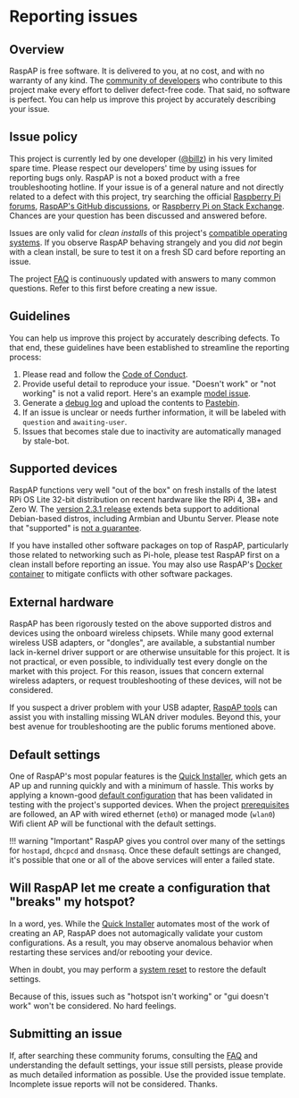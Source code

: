 # Reporting issues

## Overview
RaspAP is free software. It is delivered to you, at no cost, and with no warranty of any kind. The [community of developers](https://github.com/RaspAP/raspap-webgui/graphs/contributors) who contribute to this project make every effort to deliver defect-free code. That said, no software is perfect. You can help us improve this project by accurately describing your issue.

## Issue policy
This project is currently led by one developer ([@billz](https://github.com/billz)) in his very limited spare time. Please respect our developers' time by using issues for reporting bugs only.
RaspAP is not a boxed product with a free troubleshooting hotline. If your issue is of a general nature and not directly related to a defect with this project, try searching the official [Raspberry Pi forums](https://www.raspberrypi.org/forums/), [RaspAP's GitHub discussions](https://github.com/RaspAP/raspap-webgui/discussions), or [Raspberry Pi on Stack Exchange](https://raspberrypi.stackexchange.com/). Chances are your question has been discussed and answered before.

Issues are only valid for _clean installs_ of this project's [compatible operating systems](index.md#compatible-operating-systems).
If you observe RaspAP behaving strangely and you did _not_ begin with a clean install, be sure to test it on a fresh SD card before reporting an issue.

The project [FAQ](faq.md) is continuously updated with answers to many common questions. Refer to this first before creating a new issue. 

## Guidelines
You can help us improve this project by accurately describing defects. To that end, these guidelines have been established to streamline the reporting process: 

1. Please read and follow the [Code of Conduct](https://github.com/RaspAP/raspap-webgui/blob/master/CODE_OF_CONDUCT.md). 
2. Provide useful detail to reproduce your issue. "Doesn't work" or "not working" is not a valid report. Here's an example [model issue](https://github.com/RaspAP/raspap-webgui/issues/1451).
3. Generate a [debug log](ap-basics.md#debug-log) and upload the contents to [Pastebin](https://pastebin.com/). 
4. If an issue is unclear or needs further information, it will be labeled with `question` and `awaiting-user`.
5. Issues that becomes stale due to inactivity are automatically managed by stale-bot.

## Supported devices 
RaspAP functions very well "out of the box" on fresh installs of the latest RPi OS Lite 32-bit distribution on recent hardware like the RPi 4, 3B+ and Zero W. The [version 2.3.1 release](https://github.com/RaspAP/raspap-webgui/releases/tag/2.3.1) extends beta support to additional Debian-based distros, including Armbian and Ubuntu Server. Please note that "supported" is [not a guarantee](index.md#compatible-operating-systems).

If you have installed other software packages on top of RaspAP, particularly those related to networking such as Pi-hole, please test RaspAP first on a clean install before reporting an issue. You may also use RaspAP's [Docker container](docker.md) to mitigate conflicts with other software packages.

## External hardware
RaspAP has been rigorously tested on the above supported distros and devices using the onboard wireless chipsets. While many good external wireless USB adapters, or "dongles", are available, a
substantial number lack in-kernel driver support or are otherwise unsuitable for this project. It is not practical, or even possible, to individually test every dongle on the market with this project. 
For this reason, issues that concern external wireless adapters, or request troubleshooting of these devices, will not be considered.

If you suspect a driver problem with your USB adapter, [RaspAP tools](https://github.com/RaspAP/raspap-tools#install-missing-wlan-driver-modules) 
can assist you with installing missing WLAN driver modules. Beyond this, your best avenue for troubleshooting are the public forums mentioned above.

## Default settings
One of RaspAP's most popular features is the [Quick Installer](quick.md), which gets an AP up and running quickly and with a minimum of hassle. This works by applying a known-good [default configuration](defaults.md) that has been validated in testing with the project's supported devices. When the project [prerequisites](index.md#quick-start) are followed, an AP with wired ethernet (`eth0`) or managed mode (`wlan0`) Wifi client AP will be functional with the default settings.

!!! warning "Important"
    RaspAP gives you control over many of the settings for `hostapd`, `dhcpcd` and `dnsmasq`. Once these default settings are changed, it's possible that one or all of the above services will enter a failed state.

## Will RaspAP let me create a configuration that "breaks" my hotspot?
In a word, yes. While the [Quick Installer](quick.md) automates most of the work of creating an AP, RaspAP does not automagically validate your custom configurations. As a result, you may observe anomalous behavior when restarting these services and/or rebooting your device.

When in doubt, you may perform a [system reset](defaults.md#restoring-settings) to restore the default settings.

Because of this, issues such as "hotspot isn't working" or "gui doesn't work" won't be considered. No hard feelings. 

## Submitting an issue
If, after searching these community forums, consulting the [FAQ](faq.md) and understanding the default settings, your issue still persists, please provide as much detailed information as possible. Use the provided issue template. Incomplete issue reports will not be considered. 
Thanks.

